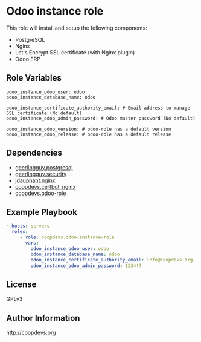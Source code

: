 Odoo instance role
=========

This role will install and setup the following components:

 - PostgreSQL
 - Nginx
 - Let's Encrypt SSL certificate (with Nginx plugin)
 - Odoo ERP

Role Variables
--------------

```
odoo_instance_odoo_user: odoo
odoo_instance_database_name: odoo

odoo_instance_certificate_authority_email: # Email address to manage SSL certificate (No default)
odoo_instance_odoo_admin_password: # Odoo master password (No default)

odoo_instance_odoo_version: # odoo-role has a default version
odoo_instance_odoo_release: # odoo-role has a default release
```

Dependencies
------------

- [geerlingguy.postgresql](https://galaxy.ansible.com/geerlingguy/postgresql/)
- [geerlingguy.security](https://galaxy.ansible.com/geerlingguy/security/)
- [jdauphant.nginx](https://galaxy.ansible.com/jdauphant/nginx/)
- [coopdevs.certbot_nginx](https://galaxy.ansible.com/coopdevs/certbot_nginx/)
- [coopdevs.odoo-role](https://galaxy.ansible.com/coopdevs/odoo-role/)

Example Playbook
----------------

```yaml
- hosts: servers
  roles:
     - role: coopdevs.odoo-instance-role
       vars:
         odoo_instance_odoo_user: odoo
         odoo_instance_database_name: odoo
         odoo_instance_certificate_authority_email: info@coopdevs.org
         odoo_instance_odoo_admin_password: 1234!?
```

License
-------

GPLv3

Author Information
------------------

http://coopdevs.org
